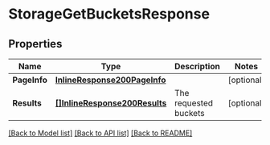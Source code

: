 # StorageGetBucketsResponse

## Properties

Name | Type | Description | Notes
------------ | ------------- | ------------- | -------------
**PageInfo** | [**InlineResponse200PageInfo**](inline_response_200_pageInfo.md) |  | [optional] 
**Results** | [**[]InlineResponse200Results**](inline_response_200_results.md) | The requested buckets | [optional] 

[[Back to Model list]](../README.md#documentation-for-models) [[Back to API list]](../README.md#documentation-for-api-endpoints) [[Back to README]](../README.md)


